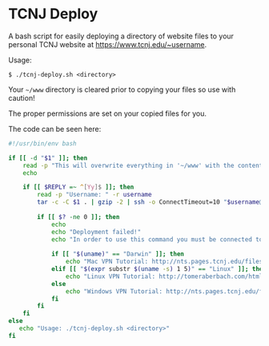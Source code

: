 # TCNJ Deploy

A bash script for easily deploying a directory of website files to your personal TCNJ website at https://www.tcnj.edu/~username.

Usage:
```shell
$ ./tcnj-deploy.sh <directory>
```

Your `~/www` directory is cleared prior to copying your files so use with caution!

The proper permissions are set on your copied files for you.

The code can be seen here:
```bash
#!/usr/bin/env bash

if [[ -d "$1" ]]; then
    read -p "This will overwrite everything in '~/www' with the contents of '$1'. Continue? (y/n) " -n 1 -r
    echo

    if [[ $REPLY =~ ^[Yy]$ ]]; then
        read -p "Username: " -r username
        tar -c -C $1 . | gzip -2 | ssh -o ConnectTimeout=10 "$username@beauty.tcnj.edu" "rm -rf ~/www > /dev/null; mkdir -p ~/www; tar -zx -C ~/www; wwwsetup > /dev/null; chmod -R +rxX ~/www; echo; echo \"Deployment successful!\""
        
        if [[ $? -ne 0 ]]; then
            echo
            echo "Deployment failed!"
            echo "In order to use this command you must be connected to the TCNJ network or using a VPN."
            
            if [[ "$(uname)" == "Darwin" ]]; then
                echo "Mac VPN Tutorial: http://nts.pages.tcnj.edu/files/2014/08/PAN-VPN-Instructions.pdf"
            elif [[ "$(expr substr $(uname -s) 1 5)" == "Linux" ]]; then
                echo "Linux VPN Tutorial: http://tomeraberbach.com/html/article/tcnj-linux-vpn.html"
            else
                echo "Windows VPN Tutorial: http://nts.pages.tcnj.edu/files/2014/08/PAN-VPN-Instructions.pdf"
            fi
        fi
    fi
else
   echo "Usage: ./tcnj-deploy.sh <directory>"
fi
```
